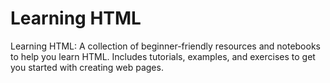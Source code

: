 # Learning HTML
Learning HTML: A collection of beginner-friendly resources and notebooks to help you learn HTML. Includes tutorials, examples, and exercises to get you started with creating web pages.
